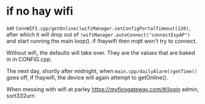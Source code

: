# if no hay wifi

set `ConnWIFI.cpp/getOnline()wifiManager.setConfigPortalTimeout(120)`, after which it will drop out of `!wifiManager.autoConnect("connectEspAP")` and start running the main loop(). if !haywifi then mqtt won't try to connect. 

Without wifi, the defaults will take over. They are the values that are baked in in CONFIG.cpp.

The next day, shortly after midnight, when `main.cpp/dailyAlarm()getTime()` goes off, if !haywifi, the device will again attempt to getOnline().

When messing with wifi at parley https://myfiosgateway.com/#/login admin, sort332urn